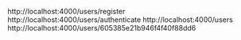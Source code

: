  http://localhost:4000/users/register
  http://localhost:4000/users/authenticate
   http://localhost:4000/users
    http://localhost:4000/users/605385e21b946f4f40f88dd6
    
